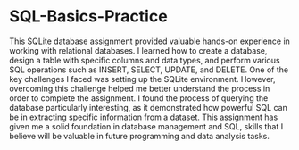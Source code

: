 # SQL-Basics-Practice
This SQLite database assignment provided valuable hands-on experience in working with relational databases. I learned how to create a database, design a table with specific columns and data types, and perform various SQL operations such as INSERT, SELECT, UPDATE, and DELETE. One of the key challenges I faced was setting up the SQLite environment. However, overcoming this challenge helped me better understand the process in order to complete the assignment. I found the process of querying the database particularly interesting, as it demonstrated how powerful SQL can be in extracting specific information from a dataset. This assignment has given me a solid foundation in database management and SQL, skills that I believe will be valuable in future programming and data analysis tasks.
